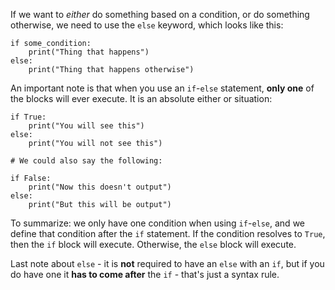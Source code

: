 If we want to *either* do something based on a condition, or do something otherwise, we need to use the `else` keyword, which looks like this:


```
if some_condition:
	print("Thing that happens")
else:
	print("Thing that happens otherwise")
```

An important note is that when you use an `if`-`else` statement, **only one** of the blocks will ever execute. It is an absolute either or situation:


```
if True:
	print("You will see this")
else:
	print("You will not see this")

# We could also say the following:

if False:
	print("Now this doesn't output")
else:
	print("But this will be output")
```

To summarize: we only have one condition when using `if`-`else`, and we define that condition after the `if` statement. If the condition resolves to `True`, then the `if` block will execute. Otherwise, the `else` block will execute.



Last note about `else` - it is **not** required to have an `else` with an `if`, but if you do have one it **has to come after** the `if` - that's just a syntax rule.